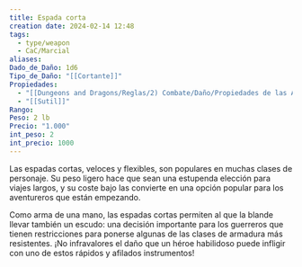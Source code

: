 ```yaml
---
title: Espada corta
creation date: 2024-02-14 12:48
tags:
  - type/weapon
  - CaC/Marcial
aliases: 
Dado_de_Daño: 1d6
Tipo_de_Daño: "[[Cortante]]"
Propiedades:
  - "[[Dungeons and Dragons/Reglas/2) Combate/Daño/Propiedades de las Armas/Ligera]]"
  - "[[Sutil]]"
Rango: 
Peso: 2 lb
Precio: "1.000"
int_peso: 2
int_precio: 1000
---
```

Las espadas cortas, veloces y flexibles, son populares en muchas clases de personaje. Su peso ligero hace que sean una estupenda elección para viajes largos, y su coste bajo las convierte en una opción popular para los aventureros que están empezando.

Como arma de una mano, las espadas cortas permiten al que la blande llevar también un escudo: una decisión importante para los guerreros que tienen restricciones para ponerse algunas de las clases de armadura más resistentes. ¡No infravalores el daño que un héroe habilidoso puede infligir con uno de estos rápidos y afilados instrumentos!
